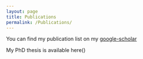 ```yaml
---
layout: page
title: Publications
permalink: /Publications/
---
```


You can find my publication list on my [google-scholar](https://scholar.google.fr/citations?user=QQtOq2EAAAAJ&hl=fr)

My PhD thesis is available here()

